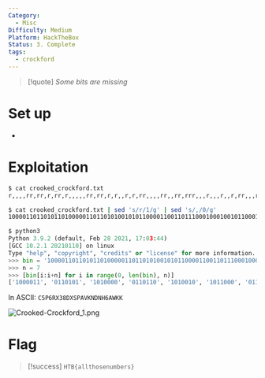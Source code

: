 ```yaml
---
Category:
  - Misc
Difficulty: Medium
Platform: HackTheBox
Status: 3. Complete
tags:
  - crockford
---
```

>[!quote]
> *Some bits are missing*


# Set up

-

# Exploitation

```bash
$ cat crooked_crockford.txt
r,,,,rr,rr,r,rr,r,,,,,rr,rr,r,r,,r,r,rr,,,,rr,,rr,rrr,,,r,,,r,,r,rr,,,r,r,,rrr,r,,,,r,,,,,rr,r,rr,r,,r,rrr,,rrr,r,,,r,,r,,rrr,r,,r,,,,rr,rr,r,,,,,rr,r,rrrr,,r,rrr,,r,rr 

$ cat crooked_crockford.txt | sed 's/r/1/g' | sed 's/,/0/g'
100001101101011010000011011010100101011000011001101110001000100101100010100111010000100000110101101001011100111010001001001110100100001101101000001101011110010111001011
```

```python
$ python3
Python 3.9.2 (default, Feb 28 2021, 17:03:44)
[GCC 10.2.1 20210110] on linux
Type "help", "copyright", "credits" or "license" for more information.
>>> bin = '100001101101011010000011011010100101011000011001101110001000100101100010100111010000100000110101101001011100111010001001001110100100001101101000001101011110010111001011'
>>> n = 7
>>> [bin[i:i+n] for i in range(0, len(bin), n)]
['1000011', '0110101', '1010000', '0110110', '1010010', '1011000', '0110011', '0111000', '1000100', '1011000', '1010011', '1010000', '1000001', '1010110', '1001011', '1001110', '1000100', '1001110', '1001000', '0110110', '1000001', '1010111', '1001011', '1001011']
```

In ASCII: `C5P6RX38DXSPAVKNDNH6AWKK`

![Crooked-Crockford_1.png](../../zzz_res/attachments/Crooked-Crockford_1.png)

# Flag

>[!success]
`HTB{allthosenumbers}`

